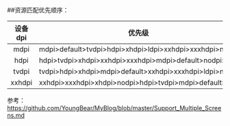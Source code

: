 ##资源匹配优先顺序：


设备dpi    |    优先级
:----:    | :----:
mdpi      | mdpi>default>tvdpi>hdpi>xhdpi>ldpi>xxhdpi>xxxhdpi>nodpi
hdpi      | hdpi>tvdpi>xhdpi>xxhdpi>xxxhdpi>mdpi>default>nodpi>ldpi
tvdpi     | tvdpi>hdpi>xhdpi>mdpi>default>xxhdpi>xxxhdpi>ldpi>nodpi
xxhdpi    | xxhdpi>xxxhdpi>xhdpi>nodpi>hdpi>tvdpi>mdpi>default>ldpi


参考：
https://github.com/YoungBear/MyBlog/blob/master/Support_Multiple_Screens.md